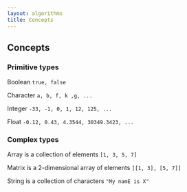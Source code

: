 ```yaml
---
layout: algorithms
title: Concepts
---
```


## Concepts

### Primitive types

Boolean `true, false`

Character `a, b, f, k ,g, ...`

Integer `-33, -1, 0, 1, 12, 125, ...`

Float `-0.12, 0.43, 4.3544, 30349.3423, ...`

### Complex types

Array is a collection of elements `[1, 3, 5, 7]`

Matrix is a 2-dimensional array of elements `[[1, 3], [5, 7]]`

String is a collection of characters `"My namE is X"`
